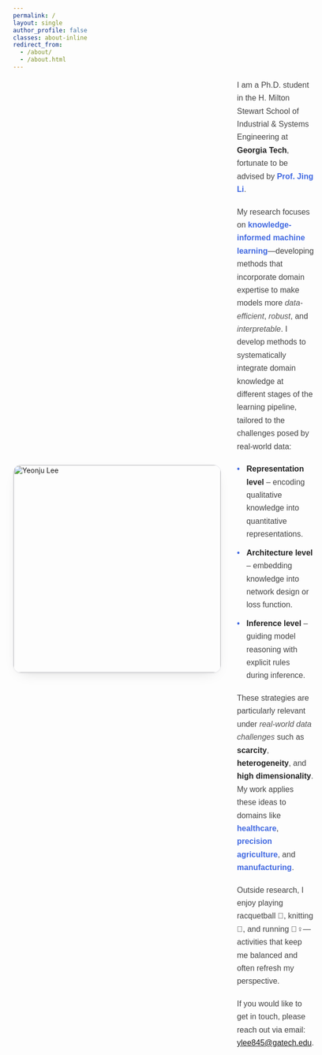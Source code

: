 ```yaml
---
permalink: /
layout: single
author_profile: false
classes: about-inline
redirect_from: 
  - /about/
  - /about.html
---
```

<style>
.about-inline .page__content{ max-width:1100px; margin:0 auto; padding:0 1rem; }

/* 사진+소개 나란히 */
.intro{ display:flex; align-items:center; gap:2rem; margin:1rem 0 2rem; }
.intro__img{
width:420px; max-width:45vw; height:auto;
border-radius:16px; border:1px solid #e9e9ee;
box-shadow:0 1px 2px rgba(0,0,0,.05), 0 10px 28px -18px rgba(0,0,0,.25);
}
@media (max-width:900px){
.intro{ flex-direction:column; align-items:flex-start; gap:1.25rem; }
.intro__img{ width:100%; max-width:640px; }
}
.aboutme {
  font-family: Arial, Helvetica, sans-serif;
  max-width: 75ch;
  line-height: 1.65;
  color: #444;
  font-size: 1rem;
}

.aboutme p {
  margin: 0 0 1.2rem;
}

.aboutme h2 {
  font-size: 1.6rem;
  font-weight: 700;
  margin-bottom: 1rem;
  color: #444;
}

.aboutme ul {
  list-style: none;
  padding: 0;
  margin: 0 0 1.2rem;
}

.aboutme li {
  margin: 0.7rem 0;
  padding-left: 1.2rem;
  position: relative;
}

.aboutme li::before {
  content: "•";
  position: absolute;
  left: 0;
  color: #4169E1; /* Royal Blue dot */
  font-weight: 700;
}

.aboutme strong {
  font-weight: 600;
  color: #222;
}

.aboutme em {
  font-style: italic;
  color: #555;
}
</style>

<div class="intro">
  <!-- ⬇️ 사진 경로만 바꿔주세요 -->
  <img class="intro__img" src="/image/prof_headshot7.jpg" alt="Yeonju Lee">

  <!-- 기존 소개 블록 그대로 -->
  <div class="aboutme">
    <p>
    I am a Ph.D. student in the H. Milton Stewart School of Industrial & Systems Engineering at 
    <strong>Georgia Tech</strong>, fortunate to be advised by <strong style="color:#4169E1;">Prof. Jing Li</strong>.
  </p>

  <p>
    My research focuses on <strong style="color:#4169E1;">knowledge-informed machine learning</strong>—developing methods that incorporate domain expertise to make models more <em>data-efficient</em>, <em>robust</em>, and <em>interpretable</em>. 
    I develop methods to systematically integrate domain knowledge at different stages of the learning pipeline, tailored to the challenges posed by real-world data:
  </p>

  <ul>
    <li><strong>Representation level</strong> – encoding qualitative knowledge into quantitative representations.</li>
    <li><strong>Architecture level</strong> – embedding knowledge into network design or loss function.</li>
    <li><strong>Inference level</strong> – guiding model reasoning with explicit rules during inference.</li>
  </ul>

  <p>
    These strategies are particularly relevant under <em>real-world data challenges</em> such as 
    <strong>scarcity</strong>, <strong>heterogeneity</strong>, and 
    <strong>high dimensionality</strong>. My work applies these ideas to domains like 
    <strong style="color:#4169E1;">healthcare</strong>, 
    <strong style="color:#4169E1;">precision agriculture</strong>, and 
    <strong style="color:#4169E1;">manufacturing</strong>.
  </p>

  <p>
  Outside research, I enjoy playing racquetball 🎾, knitting 🧶, and running 🏃‍♀️—activities that keep me balanced and often refresh my perspective.  
  </p>

  <p>
  If you would like to get in touch, please reach out via email: <a href="mailto:ylee845@gatech.edu">ylee845@gatech.edu</a>. 
  </p>
</div>
 
